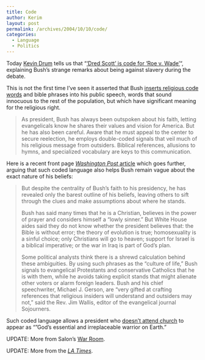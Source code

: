 ```yaml
---
title: Code
author: Kerim
layout: post
permalink: /archives/2004/10/10/code/
categories:
  - Language
  - Politics
---
```

Today <a href="http://www.washingtonmonthly.com/archives/individual/2004_10/004887.php" onclick="_gaq.push(['_trackEvent', 'outbound-article', 'http://www.washingtonmonthly.com/archives/individual/2004_10/004887.php', 'Kevin Drum']);" >Kevin Drum</a> tells us that &#8220;<a href="http://fairshot.typepad.com/fairshot/2004/10/dred_scott_roe_.html" onclick="_gaq.push(['_trackEvent', 'outbound-article', 'http://fairshot.typepad.com/fairshot/2004/10/dred_scott_roe_.html', '&#8216;Dred Scott&#8217; is code for &#8216;Roe v. Wade&#8217;']);" >&#8216;Dred Scott&#8217; is code for &#8216;Roe v. Wade&#8217;</a>&#8220;, explaining Bush&#8217;s strange remarks about being against slavery during the debate.

This is not the first time I&#8217;ve seen it asserted that Bush <a href="http://www.boston.com/news/globe/editorial_opinion/oped/articles/2004/09/12/words_matter/" onclick="_gaq.push(['_trackEvent', 'outbound-article', 'http://www.boston.com/news/globe/editorial_opinion/oped/articles/2004/09/12/words_matter/', 'inserts religious code words']);" >inserts religious code words</a> and bible phrases into his public speech, words that sound innocuous to the rest of the population, but which have significant meaning for the religious right.

> As president, Bush has always been outspoken about his faith, letting evangelicals know he shares their values and vision for America. But he has also been careful. Aware that he must appeal to the center to secure reelection, he employs double-coded signals that veil much of his religious message from outsiders. Biblical references, allusions to hymns, and specialized vocabulary are keys to this communication.

Here is a recent front page <a href="http://www.washingtonpost.com/ac2/wp-dyn/A24634-2004Sep15?language=printer" onclick="_gaq.push(['_trackEvent', 'outbound-article', 'http://www.washingtonpost.com/ac2/wp-dyn/A24634-2004Sep15?language=printer', 'Washington Post article']);" ><em>Washington Post</em> article</a> which goes further, arguing that such coded language also helps Bush remain vague about the exact nature of his beliefs:

> But despite the centrality of Bush&#8217;s faith to his presidency, he has revealed only the barest outline of his beliefs, leaving others to sift through the clues and make assumptions about where he stands.
> 
> Bush has said many times that he is a Christian, believes in the power of prayer and considers himself a &#8220;lowly sinner.&#8221; But White House aides said they do not know whether the president believes that: the Bible is without error; the theory of evolution is true; homosexuality is a sinful choice; only Christians will go to heaven; support for Israel is a biblical imperative; or the war in Iraq is part of God&#8217;s plan.
> 
> Some political analysts think there is a shrewd calculation behind these ambiguities. By using such phrases as the &#8220;culture of life,&#8221; Bush signals to evangelical Protestants and conservative Catholics that he is with them, while he avoids taking explicit stands that might alienate other voters or alarm foreign leaders. Bush and his chief speechwriter, Michael J. Gerson, are &#8220;very gifted at crafting references that religious insiders will understand and outsiders may not,&#8221; said the Rev. Jim Wallis, editor of the evangelical journal Sojourners.

Such coded language allows a president who <a href="http://test.oxus.net/archives/2004/10/01/church/" onclick="_gaq.push(['_trackEvent', 'outbound-article', 'http://test.oxus.net/archives/2004/10/01/church/', 'doesn&#8217;t attend church']);" >doesn&#8217;t attend church</a> to appear as &#8220;&#8221;God&#8217;s essential and irreplaceable warrior on Earth.&#8221;

UPDATE: More from Salon&#8217;s <a href="http://www.salon.com/politics/war_room/archive.html?blog=/politics/war_room/2004/10/10/dred_scott/index.html" onclick="_gaq.push(['_trackEvent', 'outbound-article', 'http://www.salon.com/politics/war_room/archive.html?blog=/politics/war_room/2004/10/10/dred_scott/index.html', 'War Room']);" >War Room</a>.

UPDATE: More from the <a href="http://www.latimes.com/news/nationworld/nation/la-na-dred13oct13,1,6356167.story" onclick="_gaq.push(['_trackEvent', 'outbound-article', 'http://www.latimes.com/news/nationworld/nation/la-na-dred13oct13,1,6356167.story', 'LA Times']);" ><em>LA Times</em></a>.

